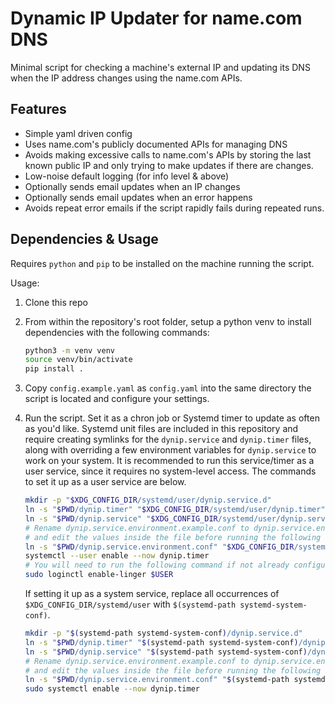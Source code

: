 # Dynamic IP Updater for name.com DNS

Minimal script for checking a machine's external IP and updating its DNS when
the IP address changes using the name.com APIs.

## Features

- Simple yaml driven config
- Uses name.com's publicly documented APIs for managing DNS
- Avoids making excessive calls to name.com's APIs by storing the last known
  public IP and only trying to make updates if there are changes.
- Low-noise default logging (for info level & above)
- Optionally sends email updates when an IP changes
- Optionally sends email updates when an error happens
- Avoids repeat error emails if the script rapidly fails during repeated runs.

## Dependencies & Usage

Requires `python` and `pip` to be installed on the machine running the script.

Usage:

1. Clone this repo
1. From within the repository's root folder, setup a python venv to install
   dependencies with the following commands:
   ```bash
   python3 -m venv venv
   source venv/bin/activate
   pip install .
   ```
1. Copy `config.example.yaml` as `config.yaml` into the same directory the
   script is located and configure your settings.
1. Run the script. Set it as a chron job or Systemd timer to update as often as
   you'd like. Systemd unit files are included in this repository and require
   creating symlinks for the `dynip.service` and `dynip.timer` files, along with
   overriding a few environment variables for `dynip.service` to work on your
   system. It is recommended to run this service/timer as a user service, since
   it requires no system-level access. The commands to set it up as a user
   service are below.

   ```bash
   mkdir -p "$XDG_CONFIG_DIR/systemd/user/dynip.service.d"
   ln -s "$PWD/dynip.timer" "$XDG_CONFIG_DIR/systemd/user/dynip.timer"
   ln -s "$PWD/dynip.service" "$XDG_CONFIG_DIR/systemd/user/dynip.service"
   # Rename dynip.service.environment.example.conf to dynip.service.environment.conf
   # and edit the values inside the file before running the following line.
   ln -s "$PWD/dynip.service.environment.conf" "$XDG_CONFIG_DIR/systemd/user/dynip.service.d/environment.conf"
   systemctl --user enable --now dynip.timer
   # You will need to run the following command if not already configured.
   sudo loginctl enable-linger $USER
   ```

   If setting it up as a system service, replace all occurrences of
   `$XDG_CONFIG_DIR/systemd/user` with `$(systemd-path systemd-system-conf)`.

   ```bash
   mkdir -p "$(systemd-path systemd-system-conf)/dynip.service.d"
   ln -s "$PWD/dynip.timer" "$(systemd-path systemd-system-conf)/dynip.timer"
   ln -s "$PWD/dynip.service" "$(systemd-path systemd-system-conf)/dynip.service"
   # Rename dynip.service.environment.example.conf to dynip.service.environment.conf
   # and edit the values inside the file before running the following line.
   ln -s "$PWD/dynip.service.environment.conf" "$(systemd-path systemd-system-conf)/dynip.service.d/environment.conf"
   sudo systemctl enable --now dynip.timer
   ```
